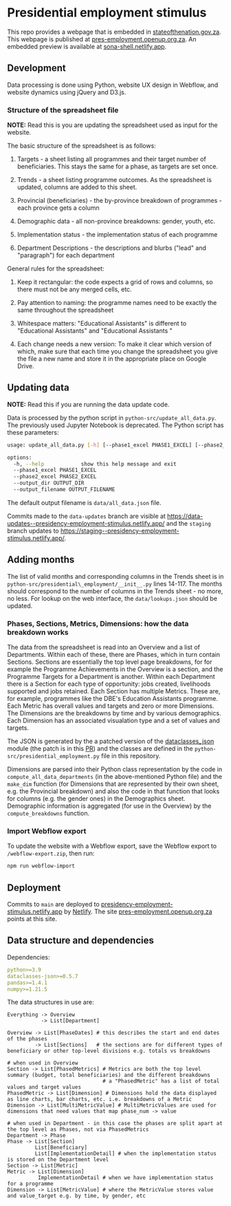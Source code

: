 # Presidential employment stimulus

This repo provides a webpage that is embedded in [stateofthenation.gov.za](https://www.stateofthenation.gov.za/). This webpage is published at [pres-employment.openup.org.za](https://pres-employment.openup.org.za). An embedded preview is available at [sona-shell.netlify.app](https://sona-shell.netlify.app).

## Development

Data processing is done using Python, website UX design in Webflow, and website dynamics using jQuery and D3.js.

### Structure of the spreadsheet file

**NOTE:** Read this is you are updating the spreadsheet used as input for the website.

The basic structure of the spreadsheet is as follows:

1. Targets - a sheet listing all programmes and their target number of beneficiaries.
   This stays the same for a phase, as targets are set once.

2. Trends - a sheet listing programme outcomes. As the spreadsheet is updated, columns are added to this sheet.

3. Provincial (beneficiaries) - the by-province breakdown of programmes - each province gets a column

4. Demographic data - all non-province breakdowns: gender, youth, etc.

5. Implementation status - the implementation status of each programme

6. Department Descriptions - the descriptions and blurbs ("lead" and "paragraph") for each department

General rules for the spreadsheet:

1. Keep it rectangular: the code expects a grid of rows and columns, so there must not be any merged cells, etc.

2. Pay attention to naming: the programme names need to be exactly the same throughout the spreadsheet

3. Whitespace matters: "Educational Assistants" is different to "Educational  Assistants" and "Educational Assistants "

4. Each change needs a new version: To make it clear which version of which, make sure that each time you change the spreadsheet you give the file a new name and store it in the appropriate place on Google Drive.

## Updating data

**NOTE:** Read this if you are running the data update code.

Data is processed by the python script in `python-src/update_all_data.py`. The previously used Jupyter Notebook is deprecated. The Python script has these
parameters:

```bash
usage: update_all_data.py [-h] [--phase1_excel PHASE1_EXCEL] [--phase2_excel PHASE2_EXCEL] [--output_dir OUTPUT_DIR] [--output_filename OUTPUT_FILENAME]

options:
  -h, --help            show this help message and exit
  --phase1_excel PHASE1_EXCEL
  --phase2_excel PHASE2_EXCEL
  --output_dir OUTPUT_DIR
  --output_filename OUTPUT_FILENAME
```

The default output filename is `data/all_data.json` file. 

Commits made to the `data-updates` branch are visible at <https://data-updates--presidency-employment-stimulus.netlify.app/> and the `staging` branch updates to <https://staging--presidency-employment-stimulus.netlify.app/>.

## Adding months

The list of valid months and corresponding columns in the Trends sheet is in `python-src/presidential\_employment/__init__.py` lines 14-117.
The months should correspond to the number of columns in the Trends sheet - no more, no less. For lookup on the web interface,
the `data/lookups.json` should be updated.

### Phases, Sections, Metrics, Dimensions: how the data breakdown works

The data from the spreadsheet is read into an Overview and a list of Departments. Within each of these, there are
Phases, which in turn contain Sections. Sections are essentially the top level page breakdowns, for for example
the Programme Achievements in the Overview is a section, and the Programme Targets for a Department is another.
Within each Department there is a Section for each type of opportunity: jobs created, livelihoods supported and jobs
retained. Each Section has multiple Metrics. These are, for example, programmes like the DBE's Education Assistants
programme. Each Metric has overall values and targets and zero or more Dimensions. The Dimensions are the breakdowns
by time and by various demographics. Each Dimension has an associated visualation type and a set of values and targets.

The JSON is generated by the a patched version of the [dataclasses\_json](https://pypi.org/project/dataclasses-json/) module
(the patch is in this [PR](https://github.com/lidatong/dataclasses-json/pull/352)) and the classes are defined in the `python-src/presidential_employment.py` file in this repository.

Dimensions are parsed into their Python class representation by the code in `compute_all_data_departments` (in the above-mentioned
Python file) and the `make_dim` function (for Dimensions that are represented by their own sheet, e.g. the Provincial breakdown)
and also the code in that function that looks for columns (e.g. the gender ones) in the Demographics sheet. Demographic information
is aggregated (for use in the Overview) by the `compute_breakdowns` function.

### Import Webflow export

To update the website with a Webflow export, save the Webflow export to `/webflow-export.zip`, then run:

```bash
npm run webflow-import
```

## Deployment

Commits to `main` are deployed to [presidency-employment-stimulus.netlify.app](https://presidency-employment-stimulus.netlify.app) by [Netlify](https://app.netlify.com/sites/presidency-employment-stimulus). The site [pres-employment.openup.org.za](http://pres-employment.openup.org.za) points at this site.

## Data structure and dependencies

Dependencies:

```yaml
python>=3.9
dataclasses-json>=0.5.7
pandas>=1.4.1
numpy>=1.21.5
```

The data structures in use are:

```pseudocode
Everything -> Overview
           -> List[Department]
           
Overview -> List[PhaseDates] # this describes the start and end dates of the phases
         -> List[Sections]   # the sections are for different types of beneficiary or other top-level divisions e.g. totals vs breakdowns

# when used in Overview
Section -> List[PhasedMetrics] # Metrics are both the top level summary (budget, total beneficiaries) and the different breakdowns
                               # a "PhasedMetric" has a list of total values and target values
PhasedMetric -> List[Dimension] # Dimensions hold the data displayed as line charts, bar charts, etc. i.e. breakdowns of a Metric
Dimension -> List[MultiMetricValue] # MultiMetricValues are used for dimensions that need values that map phase_num -> value

# when used in Department - in this case the phases are split apart at the top level as Phases, not via PhasedMetrics
Department -> Phase
Phase -> List[Section]
         List[Beneficiary]
         List[ImplementationDetail] # when the implementation status is stored on the Department level
Section -> List[Metric]
Metric -> List[Dimension]
          ImplementationDetail # when we have implementation status for a programme
Dimension -> List[MetricValue] # where the MetricValue stores value and value_target e.g. by time, by gender, etc

```
